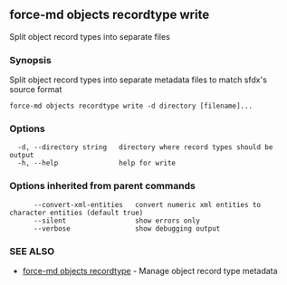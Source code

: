 ## force-md objects recordtype write

Split object record types into separate files

### Synopsis

Split object record types into separate metadata files to match sfdx's source format

```
force-md objects recordtype write -d directory [filename]...
```

### Options

```
  -d, --directory string   directory where record types should be output
  -h, --help               help for write
```

### Options inherited from parent commands

```
      --convert-xml-entities   convert numeric xml entities to character entities (default true)
      --silent                 show errors only
      --verbose                show debugging output
```

### SEE ALSO

* [force-md objects recordtype](force-md_objects_recordtype.md)	 - Manage object record type metadata


